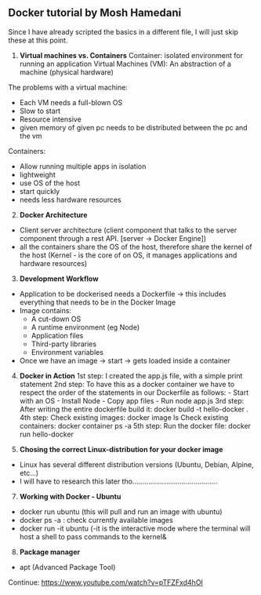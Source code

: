 <h2>Docker tutorial by Mosh Hamedani</h2>

Since I have already scripted the basics in a different file, I will just skip these at this point.

1. **Virtual machines vs. Containers**
Container: isolated environment for running an application
Virtual Machines (VM): An abstraction of a machine (physical hardware)

The problems with a virtual machine:
- Each VM needs a full-blown OS
- Slow to start
- Resource intensive
- given memory of given pc needs to be distributed between the pc and the vm 

Containers:
- Allow running multiple apps in isolation
- lightweight
- use OS of the host
- start quickly
- needs less hardware resources

2. **Docker Architecture**
- Client server architecture (client component that talks to the server component through a rest API. [server -> Docker Engine])
- all the containers share the OS of the host, therefore share the kernel of the host (Kernel - is the core of on OS, it manages applications and hardware resources)

3. **Development Workflow**
- Application to be dockerised needs a Dockerfile -> this includes everything that needs to be in the Docker Image
- Image contains:
    - A cut-down OS
    - A runtime environment (eg Node)
    - Application files
    - Third-party libraries
    - Environment variables
- Once we have an image -> start -> gets loaded inside a container


4. **Docker in Action**
1st step:
    I created the app.js file, with a simple print statement
2nd step:
    To have this as a docker container we have to respect the order of the statements in our Dockerfile as follows:
        - Start with an OS
        - Install Node
        - Copy app files
        - Run node app.js
3rd step:
    After writing the entire dockerfile build it: docker build -t hello-docker .
4th step:
    Check existing images: docker image ls
    Check existing containers: docker container ps -a
5th step:
    Run the docker file: docker run hello-docker 


6. **Chosing the correct Linux-distribution for your docker image**
- Linux has several different distribution versions (Ubuntu, Debian, Alpine, etc...)
- I will have to research this later tho...........................................

7. **Working with Docker - Ubuntu**
- docker run ubuntu (this will pull and run an image with ubuntu)
- docker ps -a : check currently available images
- docker run -it ubuntu (-it is the interactive mode where the terminal will host a shell to pass commands to the kernel&

8. **Package manager**
- apt (Advanced Package Tool)

Continue: https://www.youtube.com/watch?v=pTFZFxd4hOI